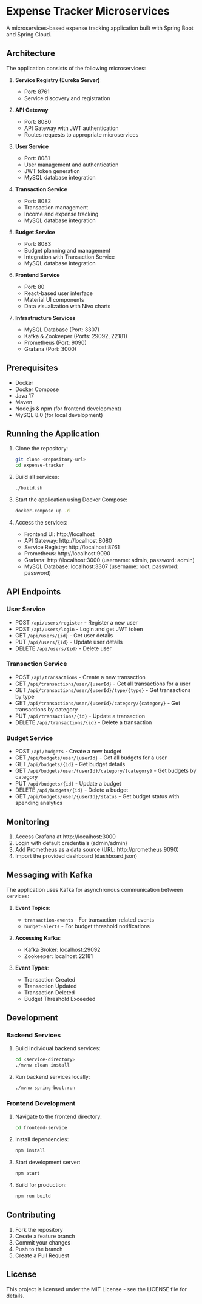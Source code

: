 # Expense Tracker Microservices

A microservices-based expense tracking application built with Spring Boot and Spring Cloud.

## Architecture

The application consists of the following microservices:

1. **Service Registry (Eureka Server)**

   - Port: 8761
   - Service discovery and registration

2. **API Gateway**

   - Port: 8080
   - API Gateway with JWT authentication
   - Routes requests to appropriate microservices

3. **User Service**

   - Port: 8081
   - User management and authentication
   - JWT token generation
   - MySQL database integration

4. **Transaction Service**

   - Port: 8082
   - Transaction management
   - Income and expense tracking
   - MySQL database integration

5. **Budget Service**

   - Port: 8083
   - Budget planning and management
   - Integration with Transaction Service
   - MySQL database integration

6. **Frontend Service**

   - Port: 80
   - React-based user interface
   - Material UI components
   - Data visualization with Nivo charts

7. **Infrastructure Services**
   - MySQL Database (Port: 3307)
   - Kafka & Zookeeper (Ports: 29092, 22181)
   - Prometheus (Port: 9090)
   - Grafana (Port: 3000)

## Prerequisites

- Docker
- Docker Compose
- Java 17
- Maven
- Node.js & npm (for frontend development)
- MySQL 8.0 (for local development)

## Running the Application

1. Clone the repository:

   ```bash
   git clone <repository-url>
   cd expense-tracker
   ```

2. Build all services:

   ```bash
   ./build.sh
   ```

3. Start the application using Docker Compose:

   ```bash
   docker-compose up -d
   ```

4. Access the services:
   - Frontend UI: http://localhost
   - API Gateway: http://localhost:8080
   - Service Registry: http://localhost:8761
   - Prometheus: http://localhost:9090
   - Grafana: http://localhost:3000 (username: admin, password: admin)
   - MySQL Database: localhost:3307 (username: root, password: password)

## API Endpoints

### User Service

- POST `/api/users/register` - Register a new user
- POST `/api/users/login` - Login and get JWT token
- GET `/api/users/{id}` - Get user details
- PUT `/api/users/{id}` - Update user details
- DELETE `/api/users/{id}` - Delete user

### Transaction Service

- POST `/api/transactions` - Create a new transaction
- GET `/api/transactions/user/{userId}` - Get all transactions for a user
- GET `/api/transactions/user/{userId}/type/{type}` - Get transactions by type
- GET `/api/transactions/user/{userId}/category/{category}` - Get transactions by category
- PUT `/api/transactions/{id}` - Update a transaction
- DELETE `/api/transactions/{id}` - Delete a transaction

### Budget Service

- POST `/api/budgets` - Create a new budget
- GET `/api/budgets/user/{userId}` - Get all budgets for a user
- GET `/api/budgets/{id}` - Get budget details
- GET `/api/budgets/user/{userId}/category/{category}` - Get budgets by category
- PUT `/api/budgets/{id}` - Update a budget
- DELETE `/api/budgets/{id}` - Delete a budget
- GET `/api/budgets/user/{userId}/status` - Get budget status with spending analytics

## Monitoring

1. Access Grafana at http://localhost:3000
2. Login with default credentials (admin/admin)
3. Add Prometheus as a data source (URL: http://prometheus:9090)
4. Import the provided dashboard (dashboard.json)

## Messaging with Kafka

The application uses Kafka for asynchronous communication between services:

1. **Event Topics**:

   - `transaction-events` - For transaction-related events
   - `budget-alerts` - For budget threshold notifications

2. **Accessing Kafka**:

   - Kafka Broker: localhost:29092
   - Zookeeper: localhost:22181

3. **Event Types**:
   - Transaction Created
   - Transaction Updated
   - Transaction Deleted
   - Budget Threshold Exceeded

## Development

### Backend Services

1. Build individual backend services:

   ```bash
   cd <service-directory>
   ./mvnw clean install
   ```

2. Run backend services locally:
   ```bash
   ./mvnw spring-boot:run
   ```

### Frontend Development

1. Navigate to the frontend directory:

   ```bash
   cd frontend-service
   ```

2. Install dependencies:

   ```bash
   npm install
   ```

3. Start development server:

   ```bash
   npm start
   ```

4. Build for production:
   ```bash
   npm run build
   ```

## Contributing

1. Fork the repository
2. Create a feature branch
3. Commit your changes
4. Push to the branch
5. Create a Pull Request

## License

This project is licensed under the MIT License - see the LICENSE file for details.
